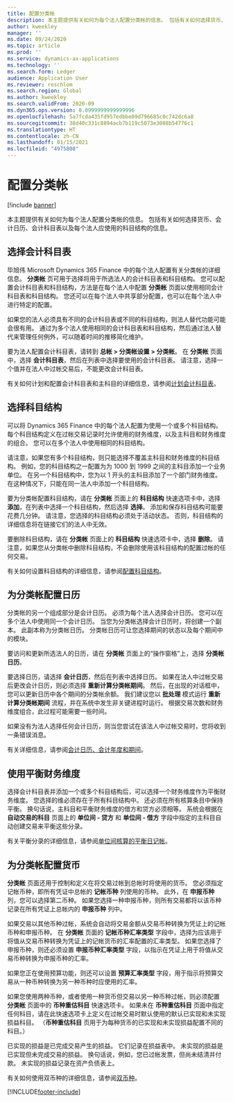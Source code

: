 ```yaml
---
title: 配置分类帐
description: 本主题提供有关如何为每个法人配置分类帐的信息。 包括有关如何选择货币、会计日历、会计科目表以及每个法人应使用的科目结构的信息。
author: kweekley
manager: ''
ms.date: 09/24/2020
ms.topic: article
ms.prod: ''
ms.service: dynamics-ax-applications
ms.technology: ''
ms.search.form: Ledger
audience: Application User
ms.reviewer: roschlom
ms.search.region: Global
ms.author: kweekley
ms.search.validFrom: 2020-09
ms.dyn365.ops.version: 8.0999999999999996
ms.openlocfilehash: 5a7fcda435fd957edbbe09d796685c0c742dc6a8
ms.sourcegitcommit: 38d40c331c8894acb7b119c5073e3088b54776c1
ms.translationtype: HT
ms.contentlocale: zh-CN
ms.lasthandoff: 01/15/2021
ms.locfileid: "4975808"
---
```

# <a name="configure-ledgers"></a>配置分类帐

[!include [banner](../includes/banner.md)]

本主题提供有关如何为每个法人配置分类帐的信息。 包括有关如何选择货币、会计日历、会计科目表以及每个法人应使用的科目结构的信息。

## <a name="selecting-the-chart-of-accounts"></a>选择会计科目表

毕旭伟 Microsoft Dynamics 365 Finance 中的每个法人配置有关分类帐的详细信息。 **分类帐** 页可用于选择将用于所选法人的会计科目表和科目结构。 您可以配置会计科目表和科目结构，方法是在每个法人中配置 **分类帐** 页面以使用相同会计科目表和科目结构。 您还可以在每个法人中共享部分配置，也可以在每个法人中进行特定的配置。

如果您的法人必须具有不同的会计科目表或不同的科目结构，则法人替代功能可能会很有用。 通过为多个法人使用相同的会计科目表和科目结构，然后通过法人替代来管理任何例外，可以随着时间的推移简化维护。

要为法人配置会计科目表，请转到 **总帐 \> 分类帐设置 \> 分类帐**。 在 **分类帐** 页面中，选择 **会计科目表**，然后在列表中选择要使用的会计科目表。 请注意，选择一个值并在法人中过帐交易后，不能更改会计科目表。

有关如何计划和配置会计科目表和主科目的详细信息，请参阅[计划会计科目表](plan-chart-of-accounts.md)。

## <a name="selecting-account-structures"></a>选择科目结构

可以将 Dynamics 365 Finance 中的每个法人配置为使用一个或多个科目结构。 每个科目结构定义在过帐交易记录时允许使用的财务维度，以及主科目和财务维度的组合。 您可以在多个法人中使用相同的科目结构。

请注意，如果您有多个科目结构，则只能选择不覆盖主科目和财务维度的科目结构。 例如，您的科目结构之一配置为为 1000 到 1999 之间的主科目添加一个业务单位。 在另一个科目结构中，您为以 1 开头的主科目添加了一个部门财务维度。 在这种情况下，只能在同一法人中添加一个科目结构。

要为分类帐配置科目结构，请在 **分类帐** 页面上的 **科目结构** 快速选项卡中，选择 **添加**，在列表中选择一个科目结构，然后选择 **选择**。 添加和保存科目结构可能要花费几分钟。 请注意，您选择的科目结构必须处于活动状态。 否则，科目结构的详细信息将在链接它们的法人中无效。

要删除科目结构，请在 **分类帐** 页面上的 **科目结构** 快速选项卡中，选择 **删除**。 请注意，如果您从分类帐中删除科目结构，不会删除使用该科目结构的配置过帐的任何交易。

有关如何设置科目结构的详细信息，请参阅[配置科目结构](configure-account-structures.md)。

## <a name="configuring-calendars-for-the-ledger"></a>为分类帐配置日历

分类帐的另一个组成部分是会计日历。 必须为每个法人选择会计日历。 您可以在多个法人中使用同一个会计日历。 当您为分类帐选择会计日历时，将创建一个副本。 此副本称为分类帐日历。 分类帐日历可让您选择期间的状态以及每个期间中的模块。

要访问和更新所选法人的日历，请在 **分类帐** 页面上的“操作窗格”上，选择 **分类帐日历**。

要选择日历，请选择 **会计日历**，然后在列表中选择日历。 如果在法人中过帐交易后更改会计日历，则必须选择 **重新计算分类帐期间**。 然后，在出现的对话框中，您可以更新日历中各个期间的分类帐余额。 我们建议您以 **批处理** 模式运行 **重新计算分类帐期间** 流程，并在系统中发生非关键进程时运行。 根据交易次数和财务维度组合，此过程可能需要一些时间。

如果没有为法人选择任何会计日历，则当您尝试在该法人中过帐交易时，您将收到一条错误消息。

有关详细信息，请参阅[会计日历、会计年度和期间](../budgeting/fiscal-calendars-fiscal-years-periods.md)。

## <a name="using-a-balancing-financial-dimension"></a>使用平衡财务维度

选择会计科目表并添加一个或多个科目结构后，可以选择一个财务维度作为平衡财务维度。 您选择的维必须存在于所有科目结构中。 还必须在所有核算条目中保持平衡。 换句话说，主科目和平衡财务维度的借方和贷方必须相等。 系统会根据在 **自动交易的科目** 页面上的 **单位间 - 贷方** 和 **单位间 - 借方** 字段中指定的主科目自动创建交易来平衡这些分录。

有关平衡分录的详细信息，请参阅[单位间核算的平衡日记帐](example-balanced-journals-interunit-accounting.md)。

## <a name="configuring-currencies-for-the-ledger"></a>为分类帐配置货币

**分类帐** 页面还用于控制和定义在将交易过帐到总帐时将使用的货币。 您必须指定记帐币种，即所有凭证中总帐的 **记帐币种** 列使用的币种。 此外，在 **申报币种** 列，您可以选择第二币种。 如果您选择一种申报币种，则所有交易都将以该币种记录在所有凭证上总帐内的 **申报币种** 列中。

如果交易以其他币种过帐，系统会自动将交易金额从交易币种转换为凭证上的记帐币种和申报币种。 在 **分类帐** 页面的 **记帐币种汇率类型** 字段中，选择为应该用于将值从交易币种转换为凭证上的记帐货币的汇率配置的汇率类型。 如果您选择了申报币种，则还必须设置 **申报币种汇率类型** 字段，以指示在凭证上用于将值从交易币种转换为申报币种的汇率。

如果您正在使用预算功能，则还可以设置 **预算汇率类型** 字段，用于指示将预算交易从一种币种转换为另一种币种时应使用的汇率。

如果您使用两种币种，或者使用一种货币但交易以另一种币种过帐，则必须配置 **分类帐** 页面中的 **币种重估科目** 快速选项卡。 如果未在 **币种重估科目** 页面中指定任何科目，请在此快速选项卡上定义在过帐交易时默认使用的默认已实现和未实现损益科目。 （**币种重估科目** 页用于为每种货币的已实现和未实现损益配置不同的科目。）

已实现的损益是已完成交易产生的损益。 它们记录在损益表中。 未实现的损益是已实现但未完成交易的损益。 换句话说，例如，您已过帐发票，但尚未结清并付款。 未实现的损益记录在资产负债表上。

有关如何使用双币种的详细信息，请参阅[双币种](dual-currency.md)。


[!INCLUDE[footer-include](../../includes/footer-banner.md)]